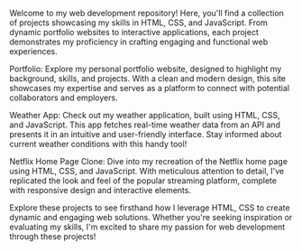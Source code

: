 Welcome to my web development repository! Here, you'll find a collection of projects showcasing my skills in HTML, CSS, and JavaScript. From dynamic portfolio websites to interactive applications, each project demonstrates my proficiency in crafting engaging and functional web experiences.

Portfolio: Explore my personal portfolio website, designed to highlight my background, skills, and projects. With a clean and modern design, this site showcases my expertise and serves as a platform to connect with potential collaborators and employers.

Weather App: Check out my weather application, built using HTML, CSS, and JavaScript. This app fetches real-time weather data from an API and presents it in an intuitive and user-friendly interface. Stay informed about current weather conditions with this handy tool!

Netflix Home Page Clone: Dive into my recreation of the Netflix home page using HTML, CSS, and JavaScript. With meticulous attention to detail, I've replicated the look and feel of the popular streaming platform, complete with responsive design and interactive elements.

Explore these projects to see firsthand how I leverage HTML, CSS to create dynamic and engaging web solutions. Whether you're seeking inspiration or evaluating my skills, I'm excited to share my passion for web development through these projects!
